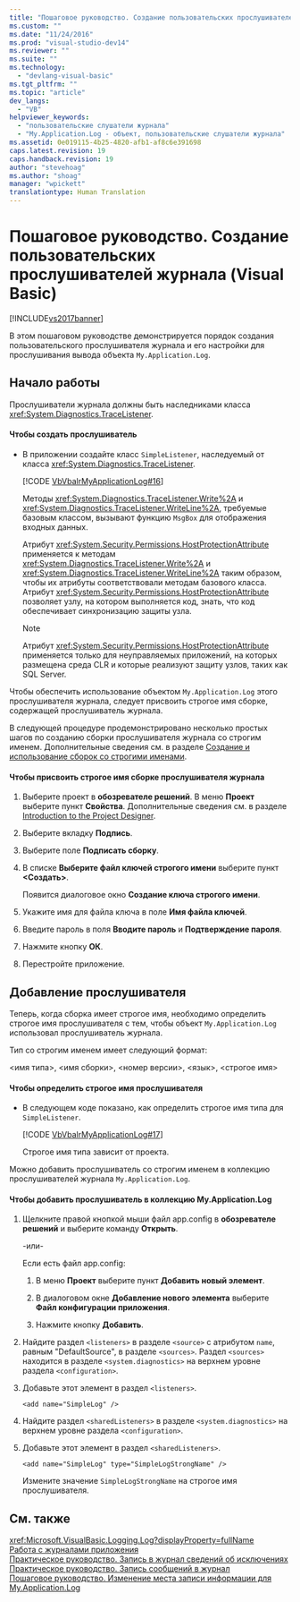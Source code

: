 ```yaml
---
title: "Пошаговое руководство. Создание пользовательских прослушивателей журнала (Visual Basic) | Microsoft Docs"
ms.custom: ""
ms.date: "11/24/2016"
ms.prod: "visual-studio-dev14"
ms.reviewer: ""
ms.suite: ""
ms.technology: 
  - "devlang-visual-basic"
ms.tgt_pltfrm: ""
ms.topic: "article"
dev_langs: 
  - "VB"
helpviewer_keywords: 
  - "пользовательские слушатели журнала"
  - "My.Application.Log - объект, пользовательские слушатели журнала"
ms.assetid: 0e019115-4b25-4820-afb1-af8c6e391698
caps.latest.revision: 19
caps.handback.revision: 19
author: "stevehoag"
ms.author: "shoag"
manager: "wpickett"
translationtype: Human Translation
---
```

# Пошаговое руководство. Создание пользовательских прослушивателей журнала (Visual Basic)
[!INCLUDE[vs2017banner](../../../../csharp/includes/vs2017banner.md)]

В этом пошаговом руководстве демонстрируется порядок создания пользовательского прослушивателя журнала и его настройки для прослушивания вывода объекта `My.Application.Log`.  
  
## Начало работы  
 Прослушиватели журнала должны быть наследниками класса <xref:System.Diagnostics.TraceListener>.  
  
#### Чтобы создать прослушиватель  
  
-   В приложении создайте класс `SimpleListener`, наследуемый от класса <xref:System.Diagnostics.TraceListener>.  
  
     [!CODE [VbVbalrMyApplicationLog#16](../CodeSnippet/VS_Snippets_VBCSharp/VbVbalrMyApplicationLog#16)]  
  
     Методы <xref:System.Diagnostics.TraceListener.Write%2A> и <xref:System.Diagnostics.TraceListener.WriteLine%2A>, требуемые базовым классом, вызывают функцию `MsgBox` для отображения входных данных.  
  
     Атрибут <xref:System.Security.Permissions.HostProtectionAttribute> применяется к методам <xref:System.Diagnostics.TraceListener.Write%2A> и <xref:System.Diagnostics.TraceListener.WriteLine%2A> таким образом, чтобы их атрибуты соответствовали методам базового класса.  Атрибут <xref:System.Security.Permissions.HostProtectionAttribute> позволяет узлу, на котором выполняется код, знать, что код обеспечивает синхронизацию защиты узла.  
  
    > [!NOTE]
    >  Атрибут <xref:System.Security.Permissions.HostProtectionAttribute> применяется только для неуправляемых приложений, на которых размещена среда CLR и которые реализуют защиту узлов, таких как SQL Server.  
  
 Чтобы обеспечить использование объектом `My.Application.Log` этого прослушивателя журнала, следует присвоить строгое имя сборке, содержащей прослушиватель журнала.  
  
 В следующей процедуре продемонстрировано несколько простых шагов по созданию сборки прослушивателя журнала со строгим именем.  Дополнительные сведения см. в разделе [Создание и использование сборок со строгими именами](../Topic/Creating%20and%20Using%20Strong-Named%20Assemblies.md).  
  
#### Чтобы присвоить строгое имя сборке прослушивателя журнала  
  
1.  Выберите проект в **обозревателе решений**.  В меню **Проект** выберите пункт **Свойства**.  Дополнительные сведения см. в разделе [Introduction to the Project Designer](http://msdn.microsoft.com/ru-ru/898dd854-c98d-430c-ba1b-a913ce3c73d7).  
  
2.  Выберите вкладку **Подпись**.  
  
3.  Выберите поле **Подписать сборку**.  
  
4.  В списке **Выберите файл ключей строгого имени** выберите пункт **\<Создать\>**.  
  
     Появится диалоговое окно **Создание ключа строгого имени**.  
  
5.  Укажите имя для файла ключа в поле **Имя файла ключей**.  
  
6.  Введите пароль в поля **Вводите пароль** и **Подтверждение пароля**.  
  
7.  Нажмите кнопку **ОК**.  
  
8.  Перестройте приложение.  
  
## Добавление прослушивателя  
 Теперь, когда сборка имеет строгое имя, необходимо определить строгое имя прослушивателя с тем, чтобы объект `My.Application.Log` использовал прослушиватель журнала.  
  
 Тип со строгим именем имеет следующий формат:  
  
 \<имя типа\>, \<имя сборки\>, \<номер версии\>, \<язык\>, \<строгое имя\>  
  
#### Чтобы определить строгое имя прослушивателя  
  
-   В следующем коде показано, как определить строгое имя типа для `SimpleListener`.  
  
     [!CODE [VbVbalrMyApplicationLog#17](../CodeSnippet/VS_Snippets_VBCSharp/VbVbalrMyApplicationLog#17)]  
  
     Строгое имя типа зависит от проекта.  
  
 Можно добавить прослушиватель со строгим именем в коллекцию прослушивателей журнала `My.Application.Log`.  
  
#### Чтобы добавить прослушиватель в коллекцию My.Application.Log  
  
1.  Щелкните правой кнопкой мыши файл app.config в **обозревателе решений** и выберите команду **Открыть**.  
  
     \-или\-  
  
     Если есть файл app.config:  
  
    1.  В меню **Проект** выберите пункт **Добавить новый элемент**.  
  
    2.  В диалоговом окне **Добавление нового элемента** выберите **Файл конфигурации приложения**.  
  
    3.  Нажмите кнопку **Добавить**.  
  
2.  Найдите раздел `<listeners>` в разделе `<source>` с атрибутом `name`, равным "DefaultSource", в разделе `<sources>`.  Раздел `<sources>` находится в разделе `<system.diagnostics>` на верхнем уровне раздела `<configuration>`.  
  
3.  Добавьте этот элемент в раздел `<listeners>`.  
  
    ```  
    <add name="SimpleLog" />  
    ```  
  
4.  Найдите раздел `<sharedListeners>` в разделе `<system.diagnostics>` на верхнем уровне раздела `<configuration>`.  
  
5.  Добавьте этот элемент в раздел `<sharedListeners>`.  
  
    ```  
    <add name="SimpleLog" type="SimpleLogStrongName" />  
    ```  
  
     Измените значение `SimpleLogStrongName` на строгое имя прослушивателя.  
  
## См. также  
 <xref:Microsoft.VisualBasic.Logging.Log?displayProperty=fullName>   
 [Работа с журналами приложения](../../../../visual-basic/developing-apps/programming/log-info/working-with-application-logs.md)   
 [Практическое руководство. Запись в журнал сведений об исключениях](../../../../visual-basic/developing-apps/programming/log-info/how-to-log-exceptions.md)   
 [Практическое руководство. Запись сообщений в журнал](../../../../visual-basic/developing-apps/programming/log-info/how-to-write-log-messages.md)   
 [Пошаговое руководство. Изменение места записи информации для My.Application.Log](../../../../visual-basic/developing-apps/programming/log-info/walkthrough-changing-where-my-application-log-writes-information.md)